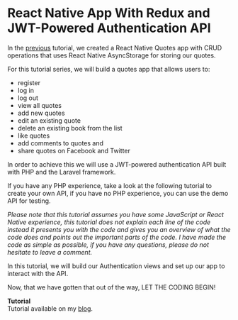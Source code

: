 # React Native App With Redux and JWT-Powered Authentication API

In the <a href="https://medium.com/@mosesesan/tutorial-react-native-redux-with-crud-operations-cdb449538886">previous</a> tutorial, we created a React Native Quotes app with CRUD operations that uses React Native AsyncStorage for storing our quotes.

For this tutorial series, we will build a quotes app that allows users to:

* register
* log in
* log out
* view all quotes
* add new quotes
* edit an existing quote
* delete an existing book from the list
* like quotes
* add comments to quotes and
* share quotes on Facebook and Twitter

In order to achieve this we will use a JWT-powered authentication API built with PHP and the Laravel framework.

If you have any PHP experience, take a look at the following tutorial to create your own API, if you have no PHP experience, you can use the demo API for testing.

*Please note that this tutorial assumes you have some JavaScript or React Native experience, this tutorial does not explain each line of the code instead it presents you with the code and gives you an overview of what the code does and points out the important parts of the code. I have made the code as simple as possible, if you have any questions, please do not hesitate to leave a comment.*

In this tutorial, we will build our Authentication views and set up our app to interact with the API.

Now, that we have gotten that out of the way, LET THE CODING BEGIN!


**Tutorial** <br/>
Tutorial available on my <a href="https://medium.com/@mosesesan/tutorial-react-native-app-with-redux-and-jwt-powered-authentication-api-e93202631e10" target="_blank">blog</a>.
